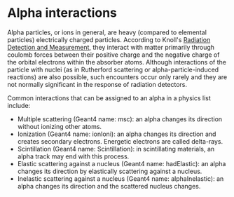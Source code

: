 # Alpha interactions

Alpha particles, or ions in general, are heavy (compared to elemental particles) electrically charged particles. According to Knoll's [Radiation Detection and Measurement](https://www.amazon.com/dp/0470131489), they interact with matter primarily through coulomb forces between their positive charge and the negative charge of the orbital electrons within the absorber atoms. Although interactions of the particle with nuclei (as in Rutherford scattering or alpha-particle-induced reactions) are also possible, such encounters occur only rarely and they are not normally significant in the response of radiation detectors.

Common interactions that can be assigned to an alpha in a physics list include:

- Multiple scattering (Geant4 name: msc): an alpha changes its direction without ionizing other atoms.
- Ionization (Geant4 name: ionIoni): an alpha changes its direction and creates secondary electrons. Energetic electrons are called delta-rays.
- Scintillation (Geant4 name: Scintillation): in scintillating materials, an alpha track may end with this process.
- Elastic scattering against a nucleus (Geant4 name: hadElastic): an alpha changes its direction by elastically scattering against a nucleus.
- Inelastic scattering against a nucleus (Geant4 name: alphaInelastic): an alpha changes its direction and the scattered nucleus changes.
